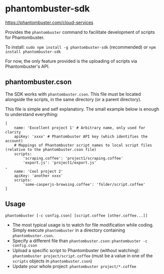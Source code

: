 phantombuster-sdk
=================

https://phantombuster.com/cloud-services

Provides the `phantombuster` command to facilitate development of scripts for Phantombuster.

To install: `sudo npm install -g phantombuster-sdk` (recommended) or `npm install phantombuster-sdk`

For now, the only feature provided is the uploading of scripts via Phantombuster's API.

phantombuster.cson
------------------

The SDK works with `phantombuster.cson`. This file must be located alongside the scripts, in the same directory (or a parent directory).

This file is simple and self explanatory. The small example below is enough to understand everything:

    [
        name: 'Excellent project 1' # Arbitrary name, only used for clarity
        apiKey: 'xxxx' # Phantombuster API key (which identifies the account)
        # Mappings of Phantombuster script names to local script files (relative to the phantombuster.cson file)
        scripts:
            'scraping.coffee': 'project1/scraping.coffee'
            'export.js': 'project1/export.js'
    ,
        name: 'Cool project 2'
        apiKey: 'another xxxx'
        scripts:
            'some-casperjs-browsing.coffee': 'folder/script.coffee'
    ]

Usage
-----

`phantombuster [-c config.cson] [script.coffee [other.coffee...]]`

* The most typical usage is to watch for file modification while coding. Simply execute `phantombuster` in a directory containing `phantombuster.cson`.
* Specify a different file than `phantombuster.cson`: `phantombuster -c config.cson`
* Upload a specific script to Phantombuster (without watching): `phantombuster project/script.coffee` (must be a value in one of the `scripts` objects in `phantombuster.cson`)
* Update your whole project: `phantombuster project/*.coffee`
